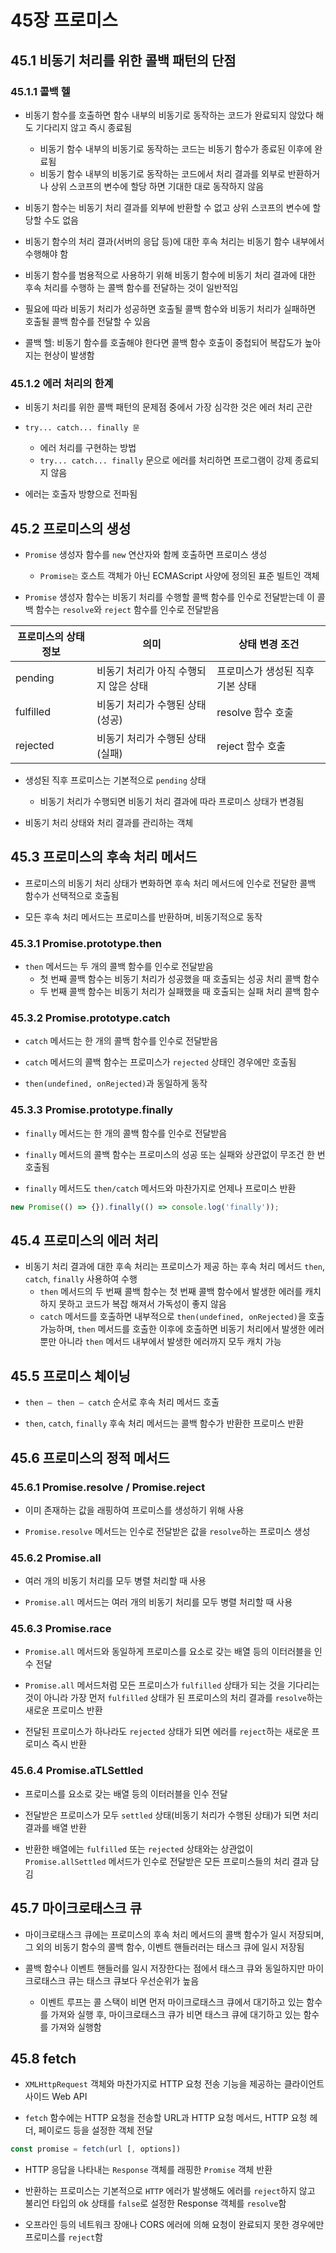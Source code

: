 # 45장 프로미스

## 45.1 비동기 처리를 위한 콜백 패턴의 단점

### 45.1.1 콜백 헬

- 비동기 함수를 호출하면 함수 내부의 비동기로 동작하는 코드가 완료되지 않았다 해도 기다리지 않고 즉시 종료됨

  - 비동기 함수 내부의 비동기로 동작하는 코드는 비동기 함수가 종료된 이후에 완료됨
  - 비동기 함수 내부의 비동기로 동작하는 코드에서 처리 결과를 외부로 반환하거나 상위 스코프의 변수에 할당 하면 기대한 대로 동작하지 않음

- 비동기 함수는 비동기 처리 결과를 외부에 반환할 수 없고 상위 스코프의 변수에 할당할 수도 없음

- 비동기 함수의 처리 결과(서버의 응답 등)에 대한 후속 처리는 비동기 함수 내부에서 수행해야 함

- 비동기 함수를 범용적으로 사용하기 위해 비동기 함수에 비동기 처리 결과에 대한 후속 처리를 수행하 는 콜백 함수를 전달하는 것이 일반적임

- 필요에 따라 비동기 처리가 성공하면 호출될 콜백 함수와 비동기 처리가 실패하면 호출될 콜백 함수를 전달할 수 있음

- 콜백 헬: 비동기 함수를 호출해야 한다면 콜백 함수 호출이 중첩되어 복잡도가 높아지는 현상이 발생함

### 45.1.2 에러 처리의 한계

- 비동기 처리를 위한 콜백 패턴의 문제점 중에서 가장 심각한 것은 에러 처리 곤란

- `try... catch... finally 문`

  - 에러 처리를 구현하는 방법
  - `try... catch... finally` 문으로 에러를 처리하면 프로그램이 강제 종료되지 않음

- 에러는 호출자 방향으로 전파됨

## 45.2 프로미스의 생성

- `Promise` 생성자 함수를 `new` 연산자와 함께 호출하면 프로미스 생성

  - `Promise는` 호스트 객체가 아닌 ECMAScript 사양에 정의된 표준 빌트인 객체

- `Promise` 생성자 함수는 비동기 처리를 수행할 콜백 함수를 인수로 전달받는데 이 콜백 함수는 `resolve`와 `reject` 함수를 인수로 전달받음

| 프로미스의 상태 정보 | 의미                                  | 상태 변경 조건                   |
| -------------------- | ------------------------------------- | -------------------------------- |
| pending              | 비동기 처리가 아직 수행되지 않은 상태 | 프로미스가 생성된 직후 기본 상태 |
| fulfilled            | 비동기 처리가 수행된 상태(성공)       | resolve 함수 호출                |
| rejected             | 비동기 처리가 수행된 상태(실패)       | reject 함수 호출                 |

- 생성된 직후 프로미스는 기본적으로 `pending` 상태

  - 비동기 처리가 수행되면 비동기 처리 결과에 따라 프로미스 상태가 변경됨

- 비동기 처리 상태와 처리 결과를 관리하는 객체

## 45.3 프로미스의 후속 처리 메서드

- 프로미스의 비동기 처리 상태가 변화하면 후속 처리 메서드에 인수로 전달한 콜백 함수가 선택적으로 호출됨

- 모든 후속 처리 메서드는 프로미스를 반환하며, 비동기적으로 동작

### 45.3.1 Promise.prototype.then

- `then` 메서드는 두 개의 콜백 함수를 인수로 전달받음
  - 첫 번째 콜백 함수는 비동기 처리가 성공했을 때 호출되는 성공 처리 콜백 함수
  - 두 번째 콜백 함수는 비동기 처리가 실패했을 때 호출되는 실패 처리 콜백 함수

### 45.3.2 Promise.prototype.catch

- `catch` 메서드는 한 개의 콜백 함수를 인수로 전달받음

- `catch` 메서드의 콜백 함수는 프로미스가 `rejected` 상태인 경우에만 호출됨

- `then(undefined, onRejected)`과 동일하게 동작

### 45.3.3 Promise.prototype.finally

- `finally` 메서드는 한 개의 콜백 함수를 인수로 전달받음

- `finally` 메서드의 콜백 함수는 프로미스의 성공 또는 실패와 상관없이 무조건 한 번 호출됨

- `finally` 메서드도 `then/catch` 메서드와 마찬가지로 언제나 프로미스 반환

```js
new Promise(() => {}).finally(() => console.log('finally'));
```

## 45.4 프로미스의 에러 처리

- 비동기 처리 결과에 대한 후속 처리는 프로미스가 제공 하는 후속 처리 메서드 `then`, `catch`, `finally` 사용하여 수행
  - `then` 메서드의 두 번째 콜백 함수는 첫 번째 콜백 함수에서 발생한 에러를 캐치하지 못하고 코드가 복잡 해져서 가독성이 좋지 않음
  - `catch` 메서드를 호출하면 내부적으로 `then(undefined, onRejected)`을 호출 가능하며, `then` 메서드를 호출한 이후에 호출하면 비동기 처리에서 발생한 에러뿐만 아니라 `then` 메서드 내부에서 발생한 에러까지 모두 캐치 가능

## 45.5 프로미스 체이닝

- `then — then — catch` 순서로 후속 처리 메서드 호출

- `then`, `catch`, `finally` 후속 처리 메서드는 콜백 함수가 반환한 프로미스 반환

## 45.6 프로미스의 정적 메서드

### 45.6.1 Promise.resolve / Promise.reject

- 이미 존재하는 값을 래핑하여 프로미스를 생성하기 위해 사용

- `Promise.resolve` 메서드는 인수로 전달받은 값을 `resolve`하는 프로미스 생성

### 45.6.2 Promise.all

- 여러 개의 비동기 처리를 모두 병렬 처리할 때 사용

- `Promise.all` 메서드는 여러 개의 비동기 처리를 모두 병렬 처리할 때 사용

### 45.6.3 Promise.race

- `Promise.all` 메서드와 동일하게 프로미스를 요소로 갖는 배열 등의 이터러블을 인 수 전달

- `Promise.all` 메서드처럼 모든 프로미스가 `fulfilled` 상태가 되는 것을 기다리는 것이 아니라 가장 먼저 `fulfilled` 상태가 된 프로미스의 처리 결과를 `resolve`하는 새로운 프로미스 반환

- 전달된 프로미스가 하나라도 `rejected` 상태가 되면 에러를 `reject`하는 새로운 프로미스 즉시 반환

### 45.6.4 Promise.aTLSettled

- 프로미스를 요소로 갖는 배열 등의 이터러블을 인수 전달

- 전달받은 프로미스가 모두 `settled` 상태(비동기 처리가 수행된 상태)가 되면 처리 결과를 배열 반환

- 반환한 배열에는 `fulfilled` 또는 `rejected` 상태와는 상관없이 `Promise.allSettled` 메서드가 인수로 전달받은 모든 프로미스들의 처리 결과 담김

## 45.7 마이크로태스크 큐

- 마이크로태스크 큐에는 프로미스의 후속 처리 메서드의 콜백 함수가 일시 저장되며, 그 외의 비동기 함수의 콜백 함수, 이벤트 핸들러러는 태스크 큐에 일시 저장됨

- 콜백 함수나 이벤트 핸들러를 일시 저장한다는 점에서 태스크 큐와 동일하지만 마이크로태스크 큐는 태스크 큐보다 우선순위가 높음
  - 이벤트 루프는 콜 스택이 비면 먼저 마이크로태스크 큐에서 대기하고 있는 함수를 가져와 실행 후, 마이크로태스크 큐가 비면 태스크 큐에 대기하고 있는 함수를 가져와 실행함

## 45.8 fetch

- `XMLHttpRequest` 객체와 마찬가지로 HTTP 요청 전송 기능을 제공하는 클라이언트 사이드 Web API

- `fetch` 함수에는 HTTP 요청을 전송할 URL과 HTTP 요청 메서드, HTTP 요청 헤더, 페이로드 등을 설정한 객체 전달

```js
const promise = fetch(url [, options])
```

- HTTP 응답을 나타내는 `Response` 객체를 래핑한 `Promise` 객체 반환

- 반환하는 프로미스는 기본적으로 `HTTP` 에러가 발생해도 에러를 `reject`하지 않고 불리언 타입의 ok 상태를 `false`로 설정한 Response 객체를 `resolve`함

- 오프라인 등의 네트워크 장애나 CORS 에러에 의해 요청이 완료되지 못한 경우에만 프로미스를 `reject`함
